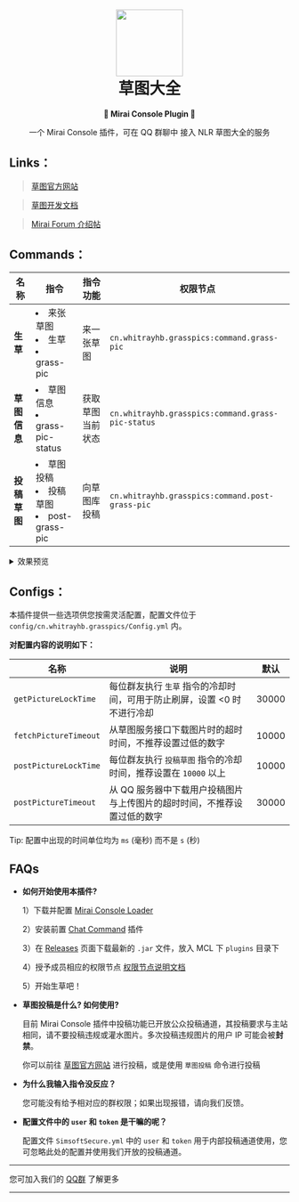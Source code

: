 <h1 align=center><img src="https://asset.simsoft.top/products/grass/icon.webp" width="120px" height="120px"><br>草图大全</h1>
<p align=center><b>🤖 Mirai Console Plugin 🤖</b></p>

<p align=center>一个 Mirai Console 插件，可在 QQ 群聊中 接入 NLR 草图大全的服务</p>

## Links：

>[草图官方网站](https://grass.nlrdev.top)

>[草图开发文档](https://docs.simsoft.top/?doc=grass-dev-doc)

>[Mirai Forum 介绍帖](https://mirai.mamoe.net/topic/1965/grasspictures-随机获取生草插件)


## Commands：

|名称|指令|指令功能|权限节点|
|--|--|--|--|
|**生草**|<li>来张草图</li><li>生草</li><li>grass-pic</li>|来一张草图|`cn.whitrayhb.grasspics:command.grass-pic`|
|**草图信息**|<li>草图信息</li><li>grass-pic-status</li>|获取草图当前状态|`cn.whitrayhb.grasspics:command.grass-pic-status`|
|**投稿草图**|<li>草图投稿</li><li>投稿草图</li><li>post-grass-pic</li>|向草图库投稿|`cn.whitrayhb.grasspics:command.post-grass-pic`|

<details>
  <summary>效果预览</summary>
  <img src="https://imgcdn.simsoft.top/1674283139-BE788259-842F-4583-A744-E5D786D62653.jpeg" width="300px">
  <img src="https://imgcdn.simsoft.top/1673953098-53A45BD7-A8F1-4581-BAEE-EBB5A7619A86.jpeg" width="300px">
  <img src="https://imgcdn.simsoft.top/1673953355-2A5D48FE-0C24-46C5-B6B7-139169EFECF5.jpeg" width="300px">
</details>

## Configs：
本插件提供一些选项供您按需灵活配置，配置文件位于 `config/cn.whitrayhb.grasspics/Config.yml` 内。

**对配置内容的说明如下：**

名称|说明|默认
|--|--|--|
 `getPictureLockTime`|每位群友执行 `生草` 指令的冷却时间，可用于防止刷屏，设置 <0 时不进行冷却|30000
 `fetchPictureTimeout`|从草图服务接口下载图片时的超时时间，不推荐设置过低的数字|10000
 `postPictureLockTime`|每位群友执行 `投稿草图` 指令的冷却时间，推荐设置在 `10000` 以上|10000
 `postPictureTimeout`|从 QQ 服务器中下载用户投稿图片与上传图片的超时时间，不推荐设置过低的数字|30000

Tip: 配置中出现的时间单位均为 `ms` (毫秒) 而不是 `s` (秒)


## FAQs

- **如何开始使用本插件?**
  
  1）下载并配置 [Mirai Console Loader](//github.com/iTXTech/mirai-console-loader)
  
  2）安装前置 [Chat Command](//github.com/project-mirai/chat-command) 插件
  
  3）在 [Releases](//github.com/NLR-DevTeam/GrassPictures/releases) 页面下载最新的 `.jar` 文件，放入 MCL 下 `plugins` 目录下
  
  4）授予成员相应的权限节点 [权限节点说明文档](https://docs.mirai.mamoe.net/console/Permissions.html)
  
  5）开始生草吧！

- **草图投稿是什么? 如何使用?**
  
  目前 Mirai Console 插件中投稿功能已开放公众投稿通道，其投稿要求与主站相同，请不要投稿违规或灌水图片。多次投稿违规图片的用户 IP 可能会被**封禁**。
  
  你可以前往 [草图官方网站](//grass.nlrdev.top/) 进行投稿，或是使用 `草图投稿` 命令进行投稿

- **为什么我输入指令没反应？**
  
  您可能没有给予相对应的群权限；如果出现报错，请向我们反馈。

- **配置文件中的 `user` 和 `token` 是干嘛的呢？**

  配置文件 `SimsoftSecure.yml` 中的 `user` 和 `token` 用于内部投稿通道使用，您可忽略此处的配置并使用我们开放的投稿通道。
___
您可加入我们的 [QQ群](https://qm.qq.com/cgi-bin/qm/qr?k=3fydvbI64F7r0Tz2Y5BTWfJi-irnBnSz&authKey=ib%2FY0l5RwzWu2X5cDRK%2FB2swvZotR7f68BpJWLy5TuT1vRQGjya%2FT36dgV1xn4fs&noverify=0&group_code=182850795) 了解更多

___
